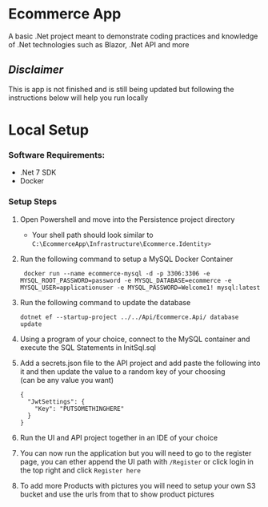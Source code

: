 # Ecommerce App
A basic .Net project meant to demonstrate coding practices and knowledge of .Net technologies such as Blazor, .Net API and more

## ***Disclaimer***
This is app is not finished and is still being updated but following the instructions below will help you run locally

# Local Setup
### Software Requirements:
- .Net 7 SDK
- Docker

### Setup Steps
1) Open Powershell and move into the Persistence project directory
    - Your shell path should look similar to `C:\EcommerceApp\Infrastructure\Ecommerce.Identity>`
2) Run the following command to setup a MySQL Docker Container

        docker run --name ecommerce-mysql -d -p 3306:3306 -e MYSQL_ROOT_PASSWORD=password -e MYSQL_DATABASE=ecommerce -e MYSQL_USER=applicationuser -e MYSQL_PASSWORD=Welcome1! mysql:latest
3) Run the following command to update the database

       dotnet ef --startup-project ../../Api/Ecommerce.Api/ database update
4) Using a program of your choice, connect to the MySQL container and execute the SQL Statements in InitSql.sql

5) Add a secrets.json file to the API project and add paste the following into it and then update the value to a random key of your choosing <br/> (can be any value you want) 
   ```
   {
     "JwtSettings": {
       "Key": "PUTSOMETHINGHERE"
     }
   }
   ```
6) Run the UI and API project together in an IDE of your choice

7) You can now run the application but you will need to go to the register page, you can ether append the UI path with `/Register` or click login in the top right and click `Register here`
8) To add more Products with pictures you will need to setup your own S3 bucket and use the urls from that to show product pictures
